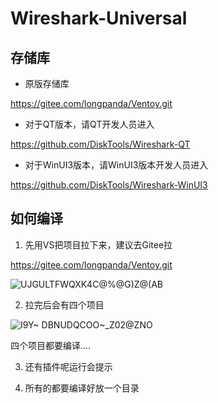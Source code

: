 # Wireshark-Universal

## 存储库

- 原版存储库

https://gitee.com/longpanda/Ventoy.git

- 对于QT版本，请QT开发人员进入

https://github.com/DiskTools/Wireshark-QT

- 对于WinUI3版本，请WinUI3版本开发人员进入

https://github.com/DiskTools/Wireshark-WinUI3





## 如何编译

1. 先用VS把项目拉下来，建议去Gitee拉

https://gitee.com/longpanda/Ventoy.git

![UJGULTFWQXK4C@%@G)Z@(AB](https://user-images.githubusercontent.com/6630660/227098487-ddc7f5bd-64a8-41fc-a84c-d60e7c469fb7.jpg)

2. 拉完后会有四个项目

![I9Y~ DBNUDQCOO~_Z02@ZNO](https://user-images.githubusercontent.com/6630660/227098511-ac5b8a0f-83e9-484f-b943-702df20455f8.jpg)

四个项目都要编译....

3. 还有插件呢运行会提示

4. 所有的都要编译好放一个目录
